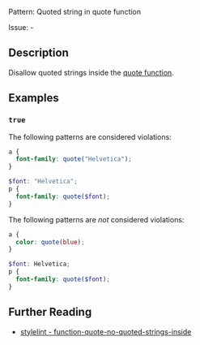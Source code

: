 Pattern: Quoted string in quote function

Issue: -

## Description

Disallow quoted strings inside the [quote function](https://sass-lang.com/documentation/functions/string#quote).

## Examples

### `true`

The following patterns are considered violations:

```scss
a {
  font-family: quote("Helvetica");
}
```

```scss
$font: "Helvetica";
p {
  font-family: quote($font);
}
```

The following patterns are _not_ considered violations:

```scss
a {
  color: quote(blue);
}
```

```scss
$font: Helvetica;
p {
  font-family: quote($font);
}
```

## Further Reading

* [stylelint - function-quote-no-quoted-strings-inside](https://stylelint.io/user-guide/rules/function-quote-no-quoted-strings-inside)